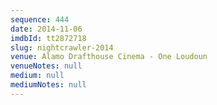 ```yaml
---
sequence: 444
date: 2014-11-06
imdbId: tt2872718
slug: nightcrawler-2014
venue: Alamo Drafthouse Cinema - One Loudoun
venueNotes: null
medium: null
mediumNotes: null
---
```


